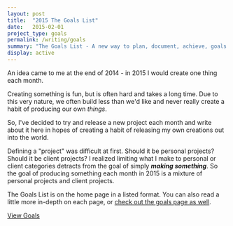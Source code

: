 ```yaml
---
layout: post
title:  "2015 The Goals List"
date:   2015-02-01
project_type: goals
permalink: /writing/goals
summary: "The Goals List - A new way to plan, document, achieve, goals I've set for the year."
display: active
---
```

An idea came to me at the end of 2014 - in 2015 I would create one thing each month. 

Creating something is fun, but is often hard and takes a long time. Due to this very nature, we often build less than we'd like and never really create a habit of producing our own *things*.

So, I've decided to try and release a new project each month and write about it here in hopes of creating a habit of releasing my own creations out into the world. 

Defining a "project" was difficult at first. Should it be personal projects? Should it be client projects? I realized limiting what I make to personal or client categories detracts from the goal of simply ***making something***. So the goal of producing something each month in 2015 is a mixture of personal projects and client projects.

The Goals List is on the home page in a listed format. You can also read a little more in-depth on each page, or [check out the goals page as well]({{baseurl}}/goals).

<a href="{{baseurl}}/goals" class="btn btn-project">View Goals</a>